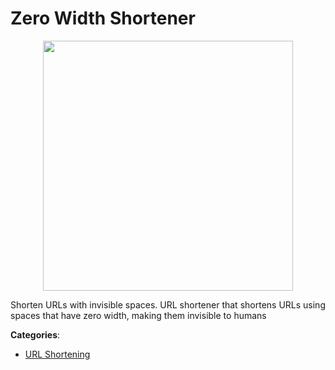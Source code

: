 # Zero Width Shortener
<p align="center">
    <img width="400" src="https://raw.githubusercontent.com/apis-list/apis-list/apis/zero-width-shortener/logo_256x256.png" />
</p>

Shorten URLs with invisible spaces. URL shortener that shortens URLs using spaces that have zero width, making them invisible to humans



**Categories**:
- [URL Shortening](https://github.com/apis-list/apis-list#url-shortening)




